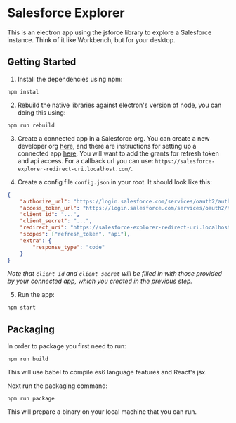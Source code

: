# Salesforce Explorer

This is an electron app using the jsforce library to explore a Salesforce instance.  Think of it like Workbench, but for your desktop.

## Getting Started

1. Install the dependencies using npm:

```
npm instal
```

2. Rebuild the native libraries against electron's version of node, you can doing this using:

```
npm run rebuild
```

3. Create a connected app in a Salesforce org. You can create a new developer org [here](https://developer.salesforce.com/signup), and there are instructions for setting up a connected app [here](https://help.salesforce.com/articleView?id=connected_app_create.htm&type=0).  You will want to add the grants for refresh token and api access.  For a callback url you can use: `https://salesforce-explorer-redirect-uri.localhost.com/`.

4. Create a config file `config.json` in your root. It should look like this:

```json
{
    "authorize_url": "https://login.salesforce.com/services/oauth2/authorize",
    "access_token_url": "https://login.salesforce.com/services/oauth2/token",
    "client_id": "...",
    "client_secret": "...",
    "redirect_uri": "https://salesforce-explorer-redirect-uri.localhost.com/",
    "scopes": ["refresh_token", "api"],
    "extra": {
        "response_type": "code"
    }
}
```

*Note that `client_id` and `client_secret` will be filled in with those provided by your connected app, which you created in the previous step.*

5. Run the app:
```
npm start
```

## Packaging

In order to package you first need to run:

```
npm run build
```

This will use babel to compile es6 language features and React's jsx.

Next run the packaging command:

```
npm run package
```

This will prepare a binary on your local machine that you can run.
